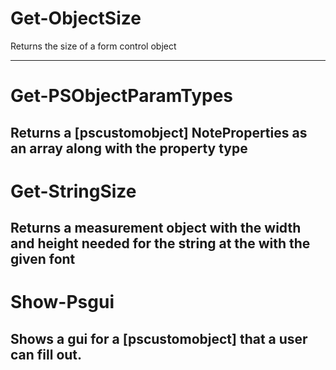﻿# Get-ObjectSize 

Returns the size of a form control object 
 
--- 
# Get-PSObjectParamTypes 

 Returns a [pscustomobject] NoteProperties as an array along with the property type  
--- 
# Get-StringSize 

Returns a measurement object with the width and height needed for the string at the with the given font  
--- 
# Show-Psgui 

Shows a gui for a [pscustomobject] that a user can fill out.  
--- 

